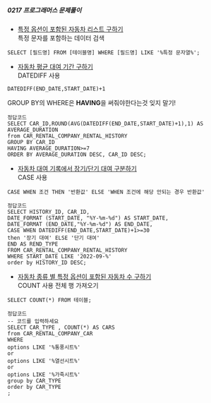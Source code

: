 ##### 0217 프로그래머스 문제풀이
- [특정 옵션이 포함된 자동차 리스트 구하기](https://school.programmers.co.kr/learn/courses/30/lessons/157343)   
특정 문자를 포함하는 데이터 검색
```
SELECT [필드명] FROM [테이블명] WHERE [필드명] LIKE '%특정 문자열%';
```
- [자동차 평균 대여 기간 구하기](https://school.programmers.co.kr/learn/courses/30/lessons/157342)   
DATEDIFF 사용
```
DATEDIFF(END_DATE,START_DATE)+1
````
GROUP BY의 WHERE은 **HAVING**을 써줘야한다는것 잊지 말기!

```
정답코드
SELECT CAR_ID,ROUND(AVG(DATEDIFF(END_DATE,START_DATE)+1),1) AS AVERAGE_DURATION
from CAR_RENTAL_COMPANY_RENTAL_HISTORY
GROUP BY CAR_ID
HAVING AVERAGE_DURATION>=7
ORDER BY AVERAGE_DURATION DESC, CAR_ID DESC;
```
- [자동차 대여 기록에서 장기/단기 대여 구분하기](https://school.programmers.co.kr/learn/courses/30/lessons/151138)   
CASE 사용
```
CASE WHEN 조건 THEN '반환값' ELSE 'WHEN 조건에 해당 안되는 경우 반환값'
```
```
정답코드
SELECT HISTORY_ID, CAR_ID, 
DATE_FORMAT (START_DATE, "%Y-%m-%d") AS START_DATE, 
DATE_FORMAT (END_DATE,"%Y-%m-%d") AS END_DATE,
CASE WHEN DATEDIFF(END_DATE,START_DATE)+1>=30
then '장기 대여' ELSE '단기 대여'
END AS REND_TYPE
FROM CAR_RENTAL_COMPANY_RENTAL_HISTORY
WHERE START_DATE LIKE '2022-09-%'
order by HISTORY_ID DESC;
```
- [자동차 종류 별 특정 옵션이 포함된 자동차 수 구하기](https://school.programmers.co.kr/learn/courses/30/lessons/151137)   
COUNT 사용
전체 행 가져오기
```
SELECT COUNT(*) FROM 테이블;
```
```
정답코드
-- 코드를 입력하세요
SELECT CAR_TYPE , COUNT(*) AS CARS
from CAR_RENTAL_COMPANY_CAR
WHERE
options LIKE '%통풍시트%'
or
options LIKE '%열선시트%'
or
options LIKE '%가죽시트%'
group by CAR_TYPE
order by CAR_TYPE
;
```